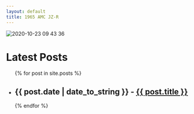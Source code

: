 ```yaml
---
layout: default
title: 1965 AMC JZ-R
---
```


![2020-10-23 09 43 36](https://user-images.githubusercontent.com/1479022/177861378-5978681b-59dd-412d-a1eb-7e582e3ef1d4.jpg)

<h1>Latest Posts</h1>

<ul>
  {% for post in site.posts %}
    <li>
      <h2>{{ post.date | date_to_string }} - <a href="{{ post.url }}">{{ post.title }}</a></h2>
    </li>
  {% endfor %}
</ul>

